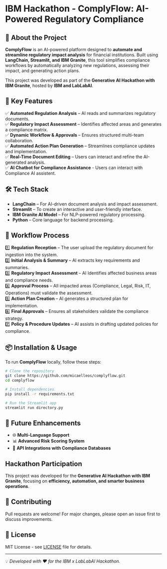 # IBM Hackathon - ComplyFlow: AI-Powered Regulatory Compliance

## 🚀 About the Project

**ComplyFlow** is an AI-powered platform designed to **automate and streamline regulatory impact analysis** for financial institutions. Built using **LangChain, Streamlit, and IBM Granite**, this tool simplifies compliance workflows by automatically analyzing new regulations, assessing their impact, and generating action plans.

This project was developed as part of the **Generative AI Hackathon with IBM Granite**, hosted by **IBM and LabLabAI**.

## 🎯 Key Features

✅ **Automated Regulation Analysis** – AI reads and summarizes regulatory documents.\
✅ **Regulatory Impact Assessment** – Identifies affected areas and generates a compliance matrix.\
✅ **Dynamic Workflow & Approvals** – Ensures structured multi-team collaboration.\
✅ **Automated Action Plan Generation** – Streamlines compliance updates and implementation.\
✅ **Real-Time Document Editing** – Users can interact and refine the AI-generated analysis.\
✅ **AI Chatbot for Compliance Assistance** - Users can interact with Compliance AI assistent.

## 🛠️ Tech Stack

- **LangChain** – For AI-driven document analysis and impact assessment.
- **Streamlit** – To create an interactive and user-friendly interface.
- **IBM Granite AI Model** – For NLP-powered regulatory processing.
- **Python** – Core language for backend processing.

## 🔄 Workflow Process

1️⃣ **Regulation Reception** – The user upload the regulatory document for ingestion into the system.\
2️⃣ **Initial Analysis & Summary** – AI extracts key requirements and summaries.\
3️⃣ **Regulatory Impact Assessment** – AI Identifies affected business areas and compliance needs.\
4️⃣ **Approval Process** – All impacted areas (Compliance, Legal, Risk, IT, Operations) must validate the assessment.\
5️⃣ **Action Plan Creation** – AI generates a structured plan for implementation.\
6️⃣ **Final Approvals** – Ensures all stakeholders validate the compliance strategy.\
7️⃣ **Policy & Procedure Updates** – AI assists in drafting updated policies for compliance.

## 📦 Installation & Usage

To run **ComplyFlow** locally, follow these steps:

```bash
# Clone the repository
git clone https://github.com/micaelleos/complyflow.git
cd complyflow

# Install dependencies
pip install -r requirements.txt

# Run the Streamlit app
streamlit run directory.py
```

## 🚀 Future Enhancements

- 🌐 **Multi-Language Support**
- 📊 **Advanced Risk Scoring System**
- 🔗 **API Integrations with Compliance Databases**

## Hackathon Participation

This project was developed for the **Generative AI Hackathon with IBM Granite**, focusing on **efficiency, automation, and smarter business operations**.

## 🤝 Contributing

Pull requests are welcome! For major changes, please open an issue first to discuss improvements.

## 📜 License

MIT License - see [LICENSE](LICENSE) file for details.

---

💡 *Developed with ❤️ for the IBM x LabLabAI Hackathon.*

